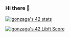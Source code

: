 ### Hi there 👋

<!--
**LluisGonzaga21/LluisGonzaga21** is a ✨ _special_ ✨ repository because its `README.md` (this file) appears on your GitHub profile.

Here are some ideas to get you started:

- 🔭 I’m currently working on ...
- 🌱 I’m currently learning ...
- 👯 I’m looking to collaborate on ...
- 🤔 I’m looking for help with ...
- 💬 Ask me about ...
- 📫 How to reach me: ...
- 😄 Pronouns: ...
- ⚡ Fun fact: ...
-->

[![lgonzaga's 42 stats](https://badge42.vercel.app/api/v2/cldhj2uth00630flfiyhg74a5/stats?cursusId=21&coalitionId=216)](https://github.com/JaeSeoKim/badge42)

[![lgonzaga's 42 Libft Score](https://badge42.vercel.app/api/v2/cldhj2uth00630flfiyhg74a5/project/2898440)](https://github.com/JaeSeoKim/badge42)
